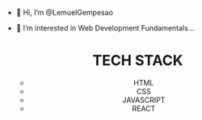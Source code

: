 - 👋 Hi, I’m @LemuelGempesao
- 👀 I’m interested in Web Development Fundamentals...

  <div>
    <h1 align="center">TECH STACK</h1>
    <ul align="center">
      <li>HTML</li>
      <li>CSS</li>
      <li>JAVASCRIPT</li>
      <li>REACT</li>
    </ul>
  </div>

<!---
LemuelGempesao/LemuelGempesao is a ✨ special ✨ repository because its `README.md` (this file) appears on your GitHub profile.
You can click the Preview link to take a look at your changes.
--->
